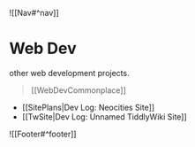 ![[Nav#^nav]]

# Web Dev
other web development projects.

> [[WebDevCommonplace]]

- [[SitePlans|Dev Log: Neocities Site]]
- [[TwSite|Dev Log: Unnamed TiddlyWiki Site]]

![[Footer#^footer]]